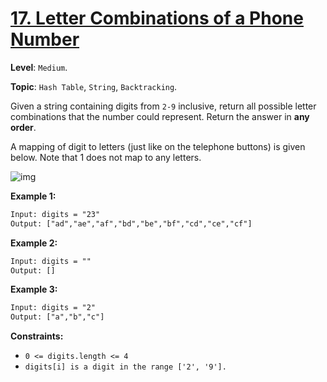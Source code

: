 # [17. Letter Combinations of a Phone Number](https://leetcode.com/problems/letter-combinations-of-a-phone-number/)

**Level**: `Medium`.

**Topic**: `Hash Table`, `String`, `Backtracking`.

Given a string containing digits from `2-9` inclusive, return all possible letter combinations that the number could represent. Return the answer in **any order**.

A mapping of digit to letters (just like on the telephone buttons) is given below. Note that 1 does not map to any letters.

![img](https://upload.wikimedia.org/wikipedia/commons/thumb/7/73/Telephone-keypad2.svg/200px-Telephone-keypad2.svg.png)

**Example 1:**

```txt
Input: digits = "23"
Output: ["ad","ae","af","bd","be","bf","cd","ce","cf"]
```

**Example 2:**

```txt
Input: digits = ""
Output: []
```

**Example 3:**

```txt
Input: digits = "2"
Output: ["a","b","c"]
 ```

**Constraints:**

- `0 <= digits.length <= 4`
- `digits[i] is a digit in the range ['2', '9'].`
